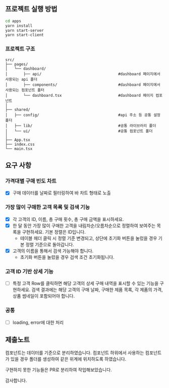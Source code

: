 ## 프로젝트 실행 방법

```bash
cd apps
yarn install
yarn start-server
yarn start-client
```

### 프로젝트 구조

```
src/
├── pages/
│   └── dashboard/
│       ├── api/                                  #dashboard 페이지에서 사용되는 api 폴더
│       ├── components/                           #dashboard 페이지에서 사용되는 컴포넌트 폴터
│       └── dashboard.tsx                         #dashboard 페이지 컴포넌트
│
├── shared/
│   ├── config/                                   #api 주소 등 공통 설정 폴더
│   ├── lib/                                      #공통 라이브러리 폴더
│   └── ui/                                       #공통 컴포넌트 폴더
│
├── App.tsx
├── index.css
└── main.tsx
```

## 요구 사항

### 가격대별 구매 빈도 차트

- [x] 구매 데이터를 날짜로 필터링하여 바 차트 형태로 노출

### 가장 많이 구매한 고객 목록 및 검색 기능

- [x] 각 고객의 ID, 이름, 총 구매 횟수, 총 구매 금액을 표시하세요.
- [x] 한 달 동안 가장 많이 구매한 고객을 내림차순/오름차순으로 정렬하여 보여주는 목록을 구현하세요. 기본 정렬은 ID입니다.
  - 테이블 헤더 클릭 시 정렬 기준 변경되고, 상단에 초기화 버튼을 눌렀을 경우 기본 정렬 기준으로 돌아갑니다.
- [x] 고객의 이름을 통해서 검색 가능해야 합니다.
  - 초기화 버튼을 눌렀을 경우 검색 조건 초기화됩니다.

### 고객 ID 기반 상세 기능

- [ ] 특정 고객 Row를 클릭하면 해당 고객의 상세 구매 내역을 표시할 수 있는 기능을 구현하세요. 검색 결과에는 해당 고객의 구매 날짜, 구매한 제품 목록, 각 제품의 가격, 상품 썸네일이 포함되어야 합니다.

### 공통

- [ ] loading, error에 대한 처리

## 제출노트

컴포넌트는 데이터를 기준으로 분리하였습니다. 컴포넌트 하위에서 사용하는 컴포넌트가 있을 경우 폴더를 생성하여 같은 위계에 위치하도록 하였습니다.

구현하지 못한 기능들은 PR로 분리하여 작업해보았습니다.

감사합니다.
